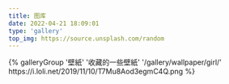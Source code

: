 ```yaml
---
title: 图库
date: 2022-04-21 18:09:01
type: 'gallery'
top_img: https://source.unsplash.com/random
---
```


<div class="gallery-group-main">
{% galleryGroup '壁紙' '收藏的一些壁紙' '/gallery/wallpaper/girl/' https://i.loli.net/2019/11/10/T7Mu8Aod3egmC4Q.png %}
</div>

